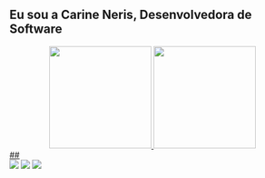 ## Eu sou a Carine Neris, Desenvolvedora de Software
<div align="center">
  <a href="https://github.com/Carine-Neris">
  <img height="180em" src="https://github-readme-stats.vercel.app/api?username=Carine-Neris&show_icons=true&theme=dracula&include_all_commits=true&count_private=true"/>
  <img height="180em" src="https://github-readme-stats.vercel.app/api/top-langs/?username=Carine-Neris&layout=compact&langs_count=7&theme=dracula"/>
</div>
  ##
 
<div> 
  <a href="https://instagram.com/carine_neris"><img src="https://img.shields.io/badge/-Instagram-%23E4405F?style=for-the-badge&logo=instagram&logoColor=white" target="_blank"></a>
  <a href = "mailto:contato.carineneris@gmail.com"><img src="https://img.shields.io/badge/-Gmail-%23333?style=for-the-badge&logo=gmail&logoColor=white" target="_blank"></a>
  <a href="https://www.linkedin.com/in/carine-neris" target="_blank"><img src="https://img.shields.io/badge/-LinkedIn-%230077B5?style=for-the-badge&logo=linkedin&logoColor=white" target="_blank"></a> 
</div>
